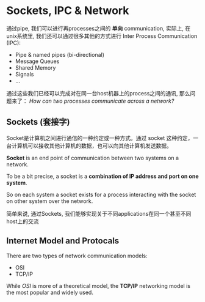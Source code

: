 # Sockets, IPC & Network

通过pipe, 我们可以进行再processes之间的 **单向** communication, 实际上, 在unix系统里, 我们还可以通过很多其他的方式进行 Inter Process Communication (IPC):

- Pipe & named pipes (bi-directional)
- Message Queues
- Shared Memory
- Signals
- ...


通过这些我们已经可以完成对在同一台host机器上的process之间的通讯, 那么问题来了：
*How can two processes communicate across a network?*
## Sockets (套接字)

Socket是计算机之间进行通信的一种约定或一种方式。通过 socket 这种约定，一台计算机可以接收其他计算机的数据，也可以向其他计算机发送数据。

**Socket** is an end point of communication between two systems on a network. 

To be a bit precise, a socket is a **combination of IP address and port on one system**. 

So on each system a socket exists for a process interacting with the socket on other system over the network.

简单来说, 通过Sockets, 我们能够实现关于不同applications在同一个甚至不同host上的交流

## Internet Model and Protocals

There are two types of network communication models:
- OSI
- TCP/IP

While *OSI* is more of a theoretical model, the **TCP/IP** networking model is the most popular and widely used.

